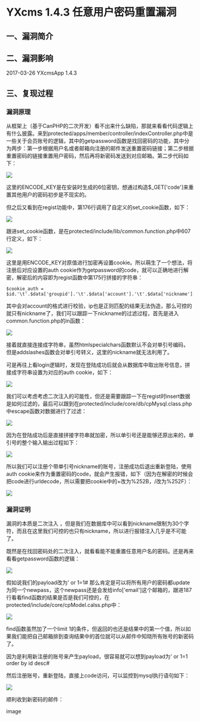 YXcms 1.4.3 任意用户密码重置漏洞
================================

一、漏洞简介
------------

二、漏洞影响
------------

2017-03-26 YXcmsApp 1.4.3

三、复现过程
------------

### 漏洞原理

从框架上（基于CanPHP的二次开发）看不出来什么缺陷，那就来看看代码逻辑上有什么披露。来到protected/apps/member/controller/indexController.php中是一些关于会员账号的逻辑，其中的getpassword函数是找回密码的功能，其中分为两步：第一步根据用户名或者邮箱向注册的邮件发送重置密码链接；第二步根据重置密码的链接重置用户密码，然后再将新密码发送到对应邮箱。第二步代码如下：

![](./.resource/YXcmsApp1.4.3任意用户密码重置漏洞/media/rId25.jpg)

这里的ENCODE\_KEY是在安装时生成的6位密钥，想通过构造\$\_GET\[\'code\'\]来重置其他用户的密码初步是不现实的。

但之后又看到在regist功能中，第176行调用了自定义的set\_cookie函数，如下：

![](./.resource/YXcmsApp1.4.3任意用户密码重置漏洞/media/rId26.jpg)

跟进set\_cookie函数，是在protected/include/lib/common.function.php中607行定义，如下：

![](./.resource/YXcmsApp1.4.3任意用户密码重置漏洞/media/rId27.jpg)

这里是用ENCODE\_KEY对原值进行加密再设置cookie。所以萌生了一个想法，将注册后对应设置的auth
cookie作为getpassword的code，就可以正确地进行解密，解密后的内容即为regist函数中第175行拼接的字符串：

    $cookie_auth = $id.'\t'.$data['groupid'].'\t'.$data['account'].'\t'.$data['nickname'].'\t'.$data['lastip'];

其中会对account的格式进行校验，ip也是正则匹配的结果无法伪造，那么可控的就只有nickname了，我们可以跟踪一下nickname的过滤过程，首先是进入common.function.php的in函数：

![](./.resource/YXcmsApp1.4.3任意用户密码重置漏洞/media/rId28.jpg)

接着就直接连接成字符串，虽然htmlspecialchars函数默认不会对单引号编码，但是addslashes函数会对单引号转义，这里的nickname就无法利用了。

可是再往上看login逻辑时，发现在登陆成功后就会从数据库中取出账号信息，拼接成字符串设置为对应的auth
cookie，如下：

![](./.resource/YXcmsApp1.4.3任意用户密码重置漏洞/media/rId29.jpg)

我们可以考虑考虑二次注入的可能性，但还是需要跟踪一下在regist时insert数据是如何过滤的，最后可以跟到在protected/include/core/db/cpMysql.class.php中escape函数对数据进行了过滤：

![](./.resource/YXcmsApp1.4.3任意用户密码重置漏洞/media/rId30.jpg)

因为在登陆成功后是直接拼接字符串就加密，所以单引号还是能够还原出来的，单引号的整个输入输出过程如下：

![](./.resource/YXcmsApp1.4.3任意用户密码重置漏洞/media/rId31.jpg)

所以我们可以注册个带单引号nickname的账号，注册成功后退出重新登陆，使用auth
cookie来作为重置密码的code，就会产生报错，如下（因为在解密的时候会把code进行urldecode，所以需要把cookie中的+改为%252B，/改为%252F）：

![](./.resource/YXcmsApp1.4.3任意用户密码重置漏洞/media/rId32.jpg)

### 漏洞证明

漏洞的本质是二次注入
，但是我们在数据库中可以看到nickname限制为30个字符，而且在这里我们可控的也只有nickname，所以进行报错注入几乎是不可能了。

既然是在找回密码处的二次注入，就看看能不能重置任意用户名的密码。还是再来看看getpassword函数的逻辑：

![](./.resource/YXcmsApp1.4.3任意用户密码重置漏洞/media/rId34.jpg)

假如说我们的payload改为\' or 1=1\#
那么肯定是可以将所有用户的密码都update为同一个newpass，这个newpass还是会发给info\[\'email\'\]这个邮箱的，跟进187行看看find函数的结果是否是我们可控的，在protected/include/core/cpModel.calss.php中：

![](./.resource/YXcmsApp1.4.3任意用户密码重置漏洞/media/rId35.jpg)

find函数虽然加了一个limit
1的条件，但返回的也还是结果中的第一个值，所以如果我们能把自己邮箱排到查询结果中的首位就可以从邮件中知晓所有账号的新密码了。

因为是利用新注册的账号来产生payload，很容易就可以想到payload为\' or 1=1
order by id desc\#

然后注册账号，重新登陆，直接上code访问，可以监控到mysql执行语句如下：

![](./.resource/YXcmsApp1.4.3任意用户密码重置漏洞/media/rId36.jpg)

顺利收到新密码的邮件：

image
